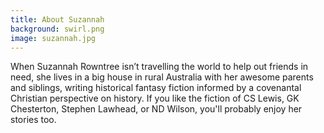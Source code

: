 ```yaml
---
title: About Suzannah
background: swirl.png
image: suzannah.jpg
---
```


When Suzannah Rowntree isn’t travelling the world to help out friends in need, she lives in a big house in rural Australia with her awesome parents and siblings, writing historical fantasy fiction informed by a covenantal Christian perspective on history. If you like the fiction of CS Lewis, GK Chesterton, Stephen Lawhead, or ND Wilson, you'll probably enjoy her stories too.

[<i class="fa fa-facebook fa-2x social" aria-hidden="true"></i>](http://www.facebook.com/InWhichIReadVintageNovels) [<i class="fa fa-amazon fa-2x social" aria-hidden="true"></i>](https://www.amazon.com/Suzannah-Rowntree/e/B00CXZM07Q) [<i class="fa fa-twitter fa-2x social" aria-hidden="true"></i>](https://twitter.com/suzannahtweets) [<i class="fa fa-pinterest-p fa-2x social" aria-hidden="true"></i>](http://www.pinterest.com/suzannahpins/) [<i class="fa fa-envelope fa-2x social" aria-hidden="true"></i>](mailto:rosa.gaudea@gmail.com)
